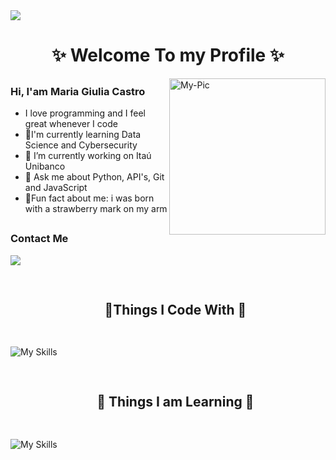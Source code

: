<div>
<div>
<img src="https://user-images.githubusercontent.com/73097560/115834477-dbab4500-a447-11eb-908a-139a6edaec5c.gif">
<h1 align="center"> ✨ Welcome To my Profile ✨</h1>

<img align="right" alt="My-Pic" height="250"  src="https://media.giphy.com/media/Basrh159dGwKY/giphy.gif">
</div>
  
<div>
  
  ##
  
  <h3> Hi, I'am Maria Giulia Castro </h3>
  
  -  I love programming and I feel great whenever I code
  - 🤖I'm currently learning Data Science and Cybersecurity
  - 🔭 I’m currently working on Itaú Unibanco
  - 💬 Ask me about Python, API's, Git and JavaScript
  - 🍓Fun fact about me: i was born with a strawberry mark on my arm
</div>

 ##
 
 <div>
<h3 id="social">Contact Me</h3> 
 </div>

 <div>
  <a href="https://www.linkedin.com/in/maria-giulia-castro-49485a1b3/" target="_blank"><img src="https://img.shields.io/badge/-LinkedIn-%230077B5?style=for-the-badge&logo=linkedin&logoColor=white" target="_blank"></a> 
  </div>

##

<!--h1 without bottom border-->
<div id="user-content-toc">
  <ul align="center">
    <summary><h2 style="display: inline-block">🌠Things I Code With 🌠</h2></summary>
  </ul>
</div>

##

![My Skills](https://skillicons.dev/icons?i=js,html,css,python,git,linux,bootstrap,bots,flask,mysql)


##


<!--h1 without bottom border-->
<div id="user-content-toc">
  <ul align="center">
    <summary><h2 style="display: inline-block">🚀 Things I am Learning 🚀</h2></summary>
  </ul>
</div>

##

![My Skills](https://skillicons.dev/icons?i=aws,java,azure,cs,docker,django,rails,vue)

 ##
    
</div>
  
  
  
  
 
  
  
  
  
  
  
  
  
  
  
  
  
  
  
